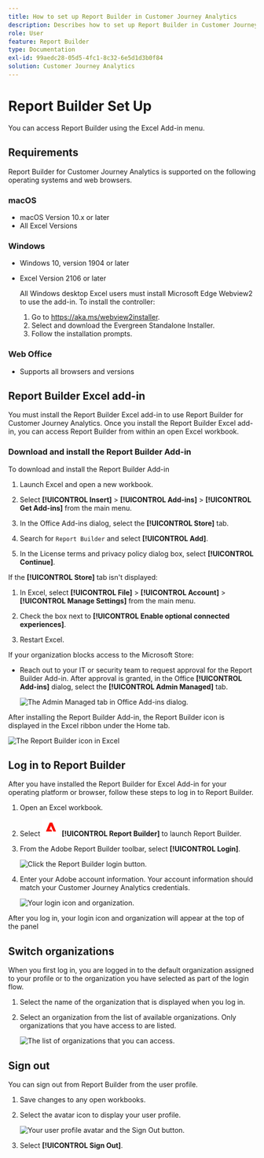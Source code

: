 ```yaml
---
title: How to set up Report Builder in Customer Journey Analytics
description: Describes how to set up Report Builder in Customer Journey Analytics
role: User
feature: Report Builder
type: Documentation
exl-id: 99aedc28-05d5-4fc1-8c32-6e5d1d3b0f84
solution: Customer Journey Analytics
---
```

# Report Builder Set Up

You can access Report Builder using the Excel Add-in menu.

## Requirements

Report Builder for Customer Journey Analytics is supported on the following operating systems and web browsers.

### macOS

- macOS Version 10.x or later
- All Excel Versions

### Windows

- Windows 10, version 1904 or later
- Excel Version 2106 or later

  All Windows desktop Excel users must install Microsoft Edge Webview2 to use the add-in. To install the controller:

  1. Go to <https://aka.ms/webview2installer>.
  1. Select and download the Evergreen Standalone Installer.
  1. Follow the installation prompts.

### Web Office

- Supports all browsers and versions


## Report Builder Excel add-in

You must install the Report Builder Excel add-in to use Report Builder for Customer Journey Analytics. Once you install the Report Builder Excel add-in, you can access Report Builder from within an open Excel workbook.

### Download and install the Report Builder Add-in

To download and install the Report Builder Add-in

1. Launch Excel and open a new workbook.

1. Select **[!UICONTROL Insert]** > **[!UICONTROL Add-ins]** >  **[!UICONTROL Get Add-ins]** from the main menu.

1. In the Office Add-ins dialog, select the **[!UICONTROL Store]** tab.

1. Search for `Report Builder` and select **[!UICONTROL Add]**.

1. In the License terms and privacy policy dialog box, select **[!UICONTROL Continue]**.

If the **[!UICONTROL Store]** tab isn't displayed:

1. In Excel, select **[!UICONTROL File]** > **[!UICONTROL Account]** > **[!UICONTROL Manage Settings]** from the main menu.

1. Check the box next to **[!UICONTROL Enable optional connected experiences]**.

1. Restart Excel.

If your organization blocks access to the Microsoft Store:

- Reach out to your IT or security team to request approval for the Report Builder Add-in. After approval is granted, in the Office **[!UICONTROL Add-ins]** dialog, select the **[!UICONTROL Admin Managed]** tab.

  ![The Admin Managed tab in Office Add-ins dialog.](./assets/image1.png)

After installing the Report Builder Add-in, the Report Builder icon is displayed in the Excel ribbon under the Home tab.

![The Report Builder icon in Excel](./assets/rb_app_icon.png)


## Log in to Report Builder

After you have installed the Report Builder for Excel Add-in for your operating platform or browser, follow these steps to log in to Report Builder.

1. Open an Excel workbook.

1. Select  ![AdobeLogoRedonWhite](/help/assets/icons/AdobeLogoRedOnWhite.svg) **[!UICONTROL Report Builder]** to launch Report Builder.

1. From the Adobe Report Builder toolbar, select **[!UICONTROL Login]**.

    ![Click the Report Builder login button.](./assets/rb_login.png)

1. Enter your Adobe account information. Your account information should match your Customer Journey Analytics credentials.

    ![Your login icon and organization.](./assets/image4.png)

After you log in, your login icon and organization will appear at the top of the panel


## Switch organizations

When you first log in, you are logged in to the default organization assigned to your profile or to the organization you have selected as part of the login flow.

1. Select the name of the organization that is displayed when you log in.

1. Select an organization from the list of available organizations. Only organizations that you have access to are listed.

    ![The list of organizations that you can access.](./assets/image5.png)

## Sign out

You can sign out from Report Builder from the user profile.

1. Save changes to any open workbooks.

1. Select the avatar icon to display your user profile.

    ![Your user profile avatar and the Sign Out button.](./assets/image6.png)

1. Select **[!UICONTROL Sign Out]**.
